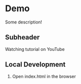 # Demo

Some description!

## Subheader

Watching tutorial on YouTube

## Local Development
1. Open index.html in the browser